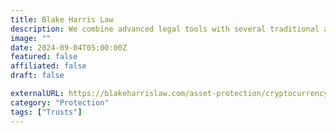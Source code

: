 ```yaml
---
title: Blake Harris Law
description: We combine advanced legal tools with several traditional asset protection methods to keep your crypto assets safe.
image: ""
date: 2024-09-04T05:00:00Z
featured: false
affiliated: false
draft: false

externalURL: https://blakeharrislaw.com/asset-protection/cryptocurrency
category: "Protection"
tags: ["Trusts"]
---
```

